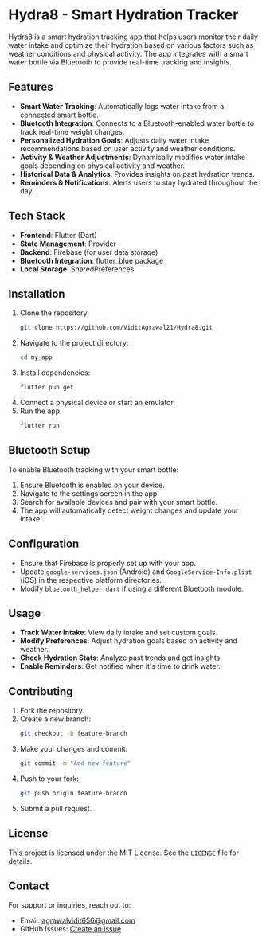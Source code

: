 # Hydra8 - Smart Hydration Tracker

Hydra8 is a smart hydration tracking app that helps users monitor their daily water intake and optimize their hydration based on various factors such as weather conditions and physical activity. The app integrates with a smart water bottle via Bluetooth to provide real-time tracking and insights.

## Features

- **Smart Water Tracking**: Automatically logs water intake from a connected smart bottle.
- **Bluetooth Integration**: Connects to a Bluetooth-enabled water bottle to track real-time weight changes.
- **Personalized Hydration Goals**: Adjusts daily water intake recommendations based on user activity and weather conditions.
- **Activity & Weather Adjustments**: Dynamically modifies water intake goals depending on physical activity and weather.
- **Historical Data & Analytics**: Provides insights on past hydration trends.
- **Reminders & Notifications**: Alerts users to stay hydrated throughout the day.

## Tech Stack

- **Frontend**: Flutter (Dart)
- **State Management**: Provider
- **Backend**: Firebase (for user data storage)
- **Bluetooth Integration**: flutter_blue package
- **Local Storage**: SharedPreferences

## Installation

1. Clone the repository:
   ```sh
   git clone https://github.com/ViditAgrawal21/Hydra8.git
   ```
2. Navigate to the project directory:
   ```sh
   cd my_app
   ```
3. Install dependencies:
   ```sh
   flutter pub get
   ```
4. Connect a physical device or start an emulator.
5. Run the app:
   ```sh
   flutter run
   ```

## Bluetooth Setup

To enable Bluetooth tracking with your smart bottle:
1. Ensure Bluetooth is enabled on your device.
2. Navigate to the settings screen in the app.
3. Search for available devices and pair with your smart bottle.
4. The app will automatically detect weight changes and update your intake.

## Configuration

- Ensure that Firebase is properly set up with your app.
- Update `google-services.json` (Android) and `GoogleService-Info.plist` (iOS) in the respective platform directories.
- Modify `bluetooth_helper.dart` if using a different Bluetooth module.

## Usage

- **Track Water Intake**: View daily intake and set custom goals.
- **Modify Preferences**: Adjust hydration goals based on activity and weather.
- **Check Hydration Stats**: Analyze past trends and get insights.
- **Enable Reminders**: Get notified when it's time to drink water.

## Contributing

1. Fork the repository.
2. Create a new branch:
   ```sh
   git checkout -b feature-branch
   ```
3. Make your changes and commit:
   ```sh
   git commit -m "Add new feature"
   ```
4. Push to your fork:
   ```sh
   git push origin feature-branch
   ```
5. Submit a pull request.

## License

This project is licensed under the MIT License. See the `LICENSE` file for details.

## Contact

For support or inquiries, reach out to:
- Email: agrawalvidit656@gmail.com
- GitHub Issues: [Create an issue](https://github.com/ViditAgrawal21/Hydra8/issues)

